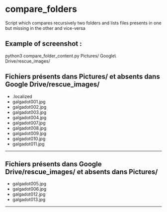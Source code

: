 # compare_folders
Script which compares recursively two folders and lists files presents in one but missing in the other and vice-versa


## Example of screenshot :

python3 compare_folder_content.py Pictures/ Google\ Drive/rescue_images/


Fichiers présents dans Pictures/ et absents dans Google Drive/rescue_images/
--------------------
- .localized
- galgadot001.jpg
- galgadot002.jpg
- galgadot003.jpg
- galgadot004.jpg
- galgadot007.jpg
- galgadot008.jpg
- galgadot009.jpg
- galgadot010.jpg
- galgadot011.jpg
--------------------


Fichiers présents dans Google Drive/rescue_images/ et absents dans Pictures/
--------------------
- galgadot005.jpg
- galgadot006.jpg
- galgadot012.jpg
- galgadot013.jpg
--------------------

